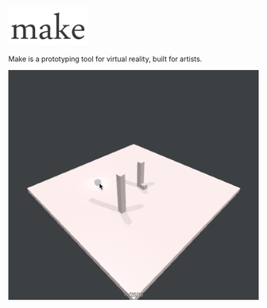 ![alt tag](/Misc/make.png?raw=true)

Make is a prototyping tool for virtual reality, built for artists. 

![alt tag](/Misc/progress.gif?raw=true)
